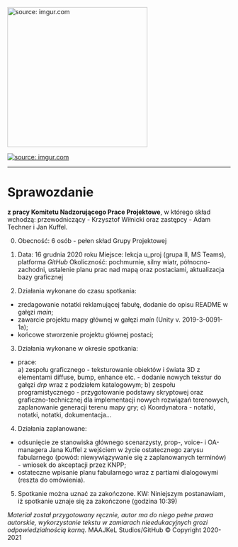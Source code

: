 <a href="https://imgur.com/cGlquD1"><img src="https://i.imgur.com/cGlquD1.png" alt="source: imgur.com" width="316" height="316"></a>

<a href="https://imgur.com/dFrfoUk"><img src="https://i.imgur.com/dFrfoUkm.png" title="source: imgur.com" /></a>

- - - 

# Sprawozdanie

**z pracy Komitetu Nadzorującego Prace Projektowe**, w którego skład wchodzą: przewodniczący - Krzysztof Wiłnicki oraz zastępcy - Adam Techner i Jan Kuffel.

0. Obecność: 6 osób - pełen skład Grupy Projektowej

1. Data: 16 grudnia 2020 roku
Miejsce: lekcja u_proj (grupa II, MS Teams), platforma *GitHub*
Okoliczność: pochmurnie, silny wiatr, północno-zachodni, ustalenie planu prac nad mapą oraz postaciami, aktualizacja bazy graficznej

2. Działania wykonane do czasu spotkania:
 - zredagowanie notatki reklamującej fabułę, dodanie do opisu README w gałęzi *main*;
 - zawarcie projektu mapy głównej w gałęzi *main* (Unity v. 2019-3-0091-1a);
 - końcowe stworzenie projektu głównej postaci;
 
 
3. Działania wykonane w okresie spotkania:
 - prace:	
	a) zespołu graficznego - teksturowanie obiektów i świata 3D z elementami diffuse, bump, enhance etc. - dodanie nowych tekstur do gałęzi *drp* wraz z podziałem katalogowym;
	b) zespołu programistycznego - przygotowanie podstawy skryptowej oraz graficzno-technicznej dla implementacji nowych rozwiązań terenowych, zaplanowanie generacji terenu mapy gry;
	c) Koordynatora - notatki, notatki, notatki, dokumentacja...
 
4. Działania zaplanowane:
 - odsunięcie ze stanowiska głównego scenarzysty, prop-, voice- i OA-managera Jana Kuffel z wejściem w życie ostatecznego zarysu fabularnego (powód: niewywiązywanie się z zaplanowanych terminów) - wniosek do akceptacji przez KNPP;
 - ostateczne wpisanie planu fabularnego wraz z partiami dialogowymi (reszta do omówienia).
 
5. Spotkanie można uznać za zakończone.
KW: Niniejszym postanawiam, iż spotkanie uznaje się za zakończone (godzina 10:39)

*Materiał został przygotowany ręcznie, autor ma do niego pełne prawa autorskie, wykorzystanie tekstu w zamiarach nieedukacyjnych grozi odpowiedzialnością karną.*
 MAAJKeL Studios/GitHub © Copyright 2020-2021
